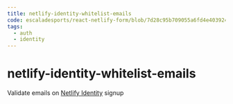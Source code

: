 ```yaml
---
title: netlify-identity-whitelist-emails
code: escaladesports/react-netlify-form/blob/7d28c95b709055a6fd4e4039248eff1a34af2fc0/src/functions/identity-signup.js
tags: 
  - auth
  - identity
---
```


# netlify-identity-whitelist-emails

Validate emails on [Netlify Identity](https://docs.netlify.com/visitor-access/identity/) signup

